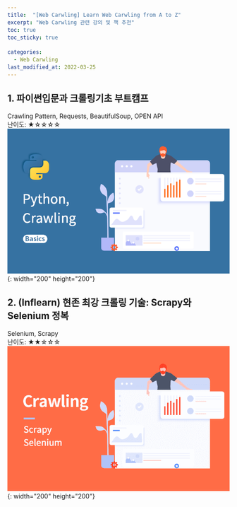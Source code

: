 ```yaml
---
title:  "[Web Carwling] Learn Web Carwling from A to Z"
excerpt: "Web Carwling 관련 강의 및 책 추천"
toc: true
toc_sticky: true

categories:
  - Web Carwling
last_modified_at: 2022-03-25
---
```



## 1. 파이썬입문과 크롤링기초 부트캠프
  Crawling Pattern, Requests, BeautifulSoup, OPEN API <br>
  난이도: ★☆☆☆☆ <br>
  ![python_crawling1](/img/python_crawling1.png){: width="200" height="200"}
  <br>
 
## 2. (Inflearn) 현존 최강 크롤링 기술: Scrapy와 Selenium 정복
  Selenium, Scrapy <br>
  난이도: ★★☆☆☆ <br>
  ![python_crawling2](/img/python_crawling2.png){: width="200" height="200"}
  <br>